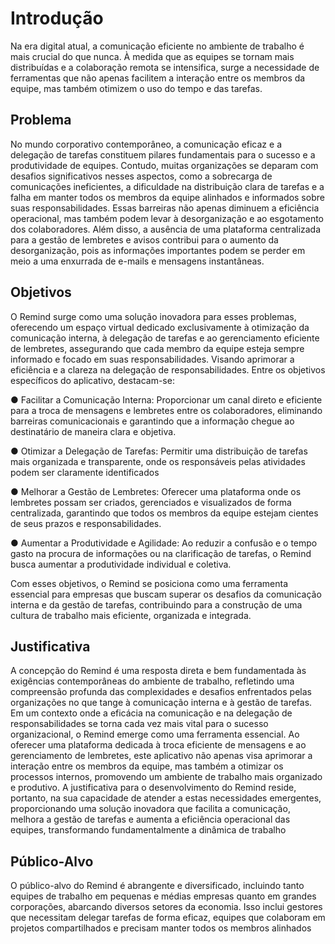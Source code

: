 # Introdução

Na era digital atual, a comunicação eficiente no ambiente de trabalho é mais crucial do que nunca. À medida que as equipes se tornam mais distribuídas e a colaboração remota se intensifica, surge a necessidade de ferramentas que não apenas facilitem a interação entre os membros da equipe, mas também otimizem o uso do tempo e das tarefas.

## Problema

No mundo corporativo contemporâneo, a comunicação eficaz e a delegação de tarefas constituem pilares fundamentais para o sucesso e a produtividade de equipes. Contudo, muitas organizações se deparam com desafios significativos nesses aspectos, como a sobrecarga de comunicações ineficientes, a dificuldade na distribuição clara de tarefas e a falha em manter todos os membros da equipe alinhados e informados sobre suas responsabilidades. Essas barreiras não apenas diminuem a eficiência operacional, mas também podem levar à desorganização e ao esgotamento dos colaboradores. Além disso, a ausência de uma plataforma centralizada para a gestão de lembretes e avisos contribui para o aumento da desorganização, pois as informações importantes podem se perder em meio a uma enxurrada de e-mails e mensagens instantâneas. 

## Objetivos

O Remind surge como uma solução inovadora para esses problemas, oferecendo um espaço virtual dedicado exclusivamente à otimização da comunicação interna, à delegação de tarefas e ao gerenciamento eficiente de lembretes, assegurando que cada membro da equipe esteja sempre informado e focado em suas responsabilidades. Visando aprimorar a eficiência e a clareza na delegação de responsabilidades. Entre os objetivos específicos do aplicativo, destacam-se:

● Facilitar a Comunicação Interna: Proporcionar um canal direto e eficiente para a troca de mensagens e lembretes entre os colaboradores, eliminando barreiras comunicacionais e garantindo que a informação chegue ao destinatário de maneira clara e objetiva.

● Otimizar a Delegação de Tarefas: Permitir uma distribuição de tarefas mais organizada e transparente, onde os responsáveis pelas atividades podem ser claramente identificados

● Melhorar a Gestão de Lembretes: Oferecer uma plataforma onde os lembretes possam ser criados, gerenciados e visualizados de forma centralizada, garantindo que todos os membros da equipe estejam cientes de seus prazos e responsabilidades.

● Aumentar a Produtividade e Agilidade: Ao reduzir a confusão e o tempo gasto na procura de informações ou na clarificação de tarefas, o Remind busca aumentar a produtividade individual e coletiva.

Com esses objetivos, o Remind se posiciona como uma ferramenta essencial para empresas que buscam superar os desafios da comunicação interna e da gestão de tarefas, contribuindo para a construção de uma cultura de trabalho mais eficiente, organizada e integrada.


## Justificativa

A concepção do Remind é uma resposta direta e bem fundamentada às exigências contemporâneas do ambiente de trabalho, refletindo uma compreensão profunda das complexidades e desafios enfrentados pelas organizações no que tange à comunicação interna e à gestão de tarefas. Em um contexto onde a eficácia na comunicação e na delegação de responsabilidades se torna cada vez mais vital para o sucesso organizacional, o Remind emerge como uma ferramenta essencial. Ao oferecer uma plataforma dedicada à troca eficiente de mensagens e ao gerenciamento de lembretes, este aplicativo não apenas visa aprimorar a interação entre os membros da equipe, mas também a otimizar os processos internos, promovendo um ambiente de trabalho mais organizado e produtivo. A justificativa para o desenvolvimento do Remind reside, portanto, na sua capacidade de atender a estas necessidades emergentes, proporcionando uma solução inovadora que facilita a comunicação, melhora a gestão de tarefas e aumenta a eficiência operacional das equipes, transformando fundamentalmente a dinâmica de trabalho 

## Público-Alvo

O público-alvo do Remind é abrangente e diversificado, incluindo tanto equipes de trabalho em pequenas e médias empresas quanto em grandes corporações, abarcando diversos setores da economia. Isso inclui gestores que necessitam delegar tarefas de forma eficaz, equipes que colaboram em projetos compartilhados e precisam manter todos os membros alinhados